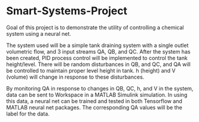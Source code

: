 # Smart-Systems-Project

Goal of this project is to demonstrate the utility of controlling a chemical system using a neural net. 

The system used will be a simple tank draining system with a single outlet volumetric flow, and 3 input streams QA, QB, and QC. After the system has been created, PID process control will be implemented to control the tank height/level. There will be random disturbances in QB, and QC, and QA will be controlled to maintain proper level height in tank. h (height) and V (volume) will change in response to these disturbances.

By monitoring QA in response to changes in QB, QC, h, and V in the system, data can be sent to Workspace in a MATLAB Simulink simulation. In using this data, a neural net can be trained and tested in both Tensorflow and MATLAB neural net packages. The corresponding QA values will be the label for the data. 
